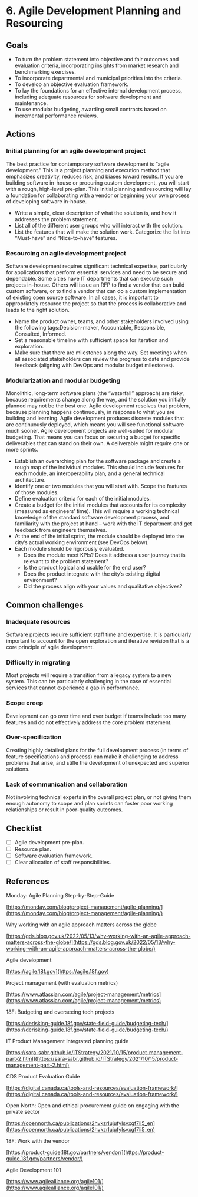 # 6. Agile Development Planning and Resourcing

## Goals

* To turn the problem statement into objective and fair outcomes and evaluation criteria, incorporating insights from market research and benchmarking exercises.
* To incorporate departmental and municipal priorities into the criteria.
* To develop an objective evaluation framework.
* To lay the foundations for an effective internal development process, including adequate resources for software development and maintenance.
* To use modular budgeting, awarding small contracts based on incremental performance reviews.

## Actions

### Initial planning for an agile development project

The best practice for contemporary software development is “agile development.” This is a project planning and execution method that emphasizes creativity, reduces risk, and biases toward results. If you are building software in-house or procuring custom development, you will start with a rough, high-level pre-plan. This initial planning and resourcing will lay a foundation for collaborating with a vendor or beginning your own process of developing software in-house.

* Write a simple, clear description of what the solution is, and how it addresses the problem statement.
* List all of the different user groups who will interact with the solution.
* List the features that will make the solution work. Categorize the list into “Must-have” and “Nice-to-have” features.

### Resourcing an agile development project

Software development requires significant technical expertise, particularly for applications that perform essential services and need to be secure and dependable. Some cities have IT departments that can execute such projects in-house. Others will issue an RFP to find a vendor that can build custom software, or to find a vendor that can do a custom implementation of existing open source software. In all cases, it is important to appropriately resource the project so that the process is collaborative and leads to the right solution.

* Name the product owner, teams, and other stakeholders involved using the following tags:Decision-maker, Accountable, Responsible, Consulted, Informed.
* Set a reasonable timeline with sufficient space for iteration and exploration.
* Make sure that there are milestones along the way. Set meetings when all associated stakeholders can review the progress to date and provide feedback (aligning with DevOps and modular budget milestones).

### Modularization and modular budgeting

Monolithic, long-term software plans (the “waterfall” approach) are risky, because requirements change along the way, and the solution you initially planned may not be the best one. Agile development resolves that problem, because planning happens continuously, in response to what you are building and learning. Agile development produces discrete modules that are continuously deployed, which means you will see functional software much sooner. Agile development projects are well-suited for modular budgeting. That means you can focus on securing a budget for specific deliverables that can stand on their own. A deliverable might require one or more sprints.

* Establish an overarching plan for the software package and create a rough map of the individual modules. This should include features for each module, an interoperability plan, and a general technical architecture.
* Identify one or two modules that you will start with. Scope the features of those modules.
* Define evaluation criteria for each of the initial modules.
* Create a budget for the initial modules that accounts for its complexity (measured as engineers’ time). This will require a working technical knowledge of the standard software development process, and familiarity with the project at hand – work with the IT department and get feedback from engineers themselves.
* At the end of the initial sprint, the module should be deployed into the city’s actual working environment (see DevOps below).
* Each module should be rigorously evaluated.
  * Does the module meet KPIs? Does it address a user journey that is relevant to the problem statement?
  * Is the product logical and usable for the end user?
  * Does the product integrate with the city’s existing digital environment?
  * Did the process align with your values and qualitative objectives?

## Common challenges

### Inadequate resources

Software projects require sufficient staff time and expertise. It is particularly important to account for the open exploration and iterative revision that is a core principle of agile development.

### Difficulty in migrating

Most projects will require a transition from a legacy system to a new system. This can be particularly challenging in the case of essential services that cannot experience a gap in performance.

### Scope creep

Development can go over time and over budget if teams include too many features and do not effectively address the core problem statement.

### Over-specification

Creating highly detailed plans for the full development process (in terms of feature specifications and process) can make it challenging to address problems that arise, and stifle the development of unexpected and superior solutions.

### Lack of communication and collaboration

Not involving technical experts in the overall project plan, or not giving them enough autonomy to scope and plan sprints can foster poor working relationships or result in poor-quality outcomes.

## Checklist

* [ ] Agile development pre-plan.
* [ ] Resource plan.
* [ ] Software evaluation framework.
* [ ] Clear allocation of staff responsibilities.

## References

Monday: Agile Planning Step-by-Step-Guide

[https://monday.com/blog/project-management/agile-planning/](https://monday.com/blog/project-management/agile-planning/)

Why working with an agile approach matters across the globe

[https://gds.blog.gov.uk/2022/05/13/why-working-with-an-agile-approach-matters-across-the-globe/](https://gds.blog.gov.uk/2022/05/13/why-working-with-an-agile-approach-matters-across-the-globe/)

Agile development

[https://agile.18f.gov](https://agile.18f.gov)

Project management (with evaluation metrics)

[https://www.atlassian.com/agile/project-management/metrics](https://www.atlassian.com/agile/project-management/metrics)

18F: Budgeting and overseeing tech projects

[https://derisking-guide.18f.gov/state-field-guide/budgeting-tech/](https://derisking-guide.18f.gov/state-field-guide/budgeting-tech/)

IT Product Management Integrated planning guide

[https://sara-sabr.github.io/ITStrategy/2021/10/15/product-management-part-2.html](https://sara-sabr.github.io/ITStrategy/2021/10/15/product-management-part-2.html)

CDS Product Evaluation Guide

[https://digital.canada.ca/tools-and-resources/evaluation-framework/](https://digital.canada.ca/tools-and-resources/evaluation-framework/)

Open North: Open and ethical procurement guide on engaging with the private sector

[https://opennorth.ca/publications/2hvkzrlujufylsvxgf7li5_en](https://opennorth.ca/publications/2hvkzrlujufylsvxgf7li5_en)

18F: Work with the vendor

[https://product-guide.18f.gov/partners/vendor/](https://product-guide.18f.gov/partners/vendor/)

Agile Development 101

[https://www.agilealliance.org/agile101/](https://www.agilealliance.org/agile101/)
